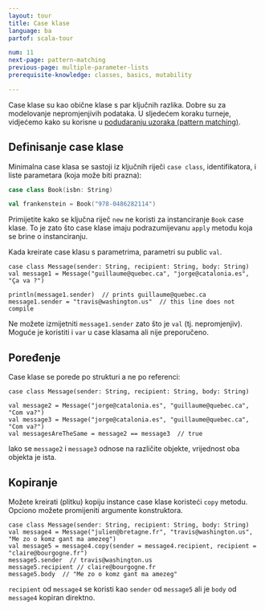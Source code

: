```yaml
---
layout: tour
title: Case klase
language: ba
partof: scala-tour

num: 11
next-page: pattern-matching
previous-page: multiple-parameter-lists
prerequisite-knowledge: classes, basics, mutability

---
```


Case klase su kao obične klase s par ključnih razlika.
Dobre su za modelovanje nepromjenjivih podataka.
U sljedećem koraku turneje, vidjećemo kako su korisne u [podudaranju uzoraka (pattern matching)](pattern-matching.html).

## Definisanje case klase
Minimalna case klasa se sastoji iz ključnih riječi `case class`,  identifikatora, i liste parametara (koja može biti prazna):
```scala mdoc
case class Book(isbn: String)

val frankenstein = Book("978-0486282114")
```
Primijetite kako se ključna riječ `new` ne koristi za instanciranje `Book` case klase. To je zato što case klase imaju podrazumijevanu `apply` metodu koja se brine o instanciranju.

Kada kreirate case klasu s parametrima, parametri su public `val`.
```
case class Message(sender: String, recipient: String, body: String)
val message1 = Message("guillaume@quebec.ca", "jorge@catalonia.es", "Ça va ?")

println(message1.sender)  // prints guillaume@quebec.ca
message1.sender = "travis@washington.us"  // this line does not compile
```
Ne možete izmijetniti `message1.sender` zato što je  `val` (tj. nepromjenjiv). Moguće je koristiti i `var` u case klasama ali nije preporučeno.

## Poređenje
Case klase se porede po strukturi a ne po referenci:
```
case class Message(sender: String, recipient: String, body: String)

val message2 = Message("jorge@catalonia.es", "guillaume@quebec.ca", "Com va?")
val message3 = Message("jorge@catalonia.es", "guillaume@quebec.ca", "Com va?")
val messagesAreTheSame = message2 == message3  // true
```
Iako se  `message2` i `message3` odnose na različite objekte, vrijednost oba objekta je ista.

## Kopiranje
Možete kreirati (plitku) kopiju instance case klase koristeći `copy` metodu. Opciono možete promijeniti argumente konstruktora.

```
case class Message(sender: String, recipient: String, body: String)
val message4 = Message("julien@bretagne.fr", "travis@washington.us", "Me zo o komz gant ma amezeg")
val message5 = message4.copy(sender = message4.recipient, recipient = "claire@bourgogne.fr")
message5.sender  // travis@washington.us
message5.recipient // claire@bourgogne.fr
message5.body  // "Me zo o komz gant ma amezeg"
```

`recipient` od `message4` se koristi kao `sender` od `message5` ali je `body` od `message4` kopiran direktno.
